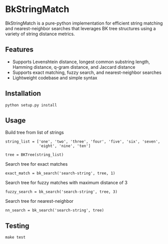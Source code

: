# BkStringMatch

BkStringMatch is a pure-python implementation for efficient string matching and nearest-neighbor searches that leverages BK tree structures using a variety of string distance metrics.

## Features

* Supports Levenshtein distance, longest common substring length, Hamming distance, q-gram distance, and Jaccard distance
* Supports exact matching, fuzzy search, and nearest-neighbor searches
* Lightweight codebase and simple syntax

## Installation

```
python setup.py install
```

## Usage

Build tree from list of strings
```
string_list = ['one', 'two', 'three', 'four', 'five', 'six', 'seven',
               'eight', 'nine', 'ten']

tree = BKTree(string_list)
```

Search tree for exact matches
```
exact_match = bk_search('search-string', tree, 1)
```

Search tree for fuzzy matches with maximum distance of 3
```
fuzzy_search = bk_search('search-string', tree, 3)
```

Search tree for nearest-neighbor
```
nn_search = bk_search('search-string', tree)
```

## Testing

```
make test
```
